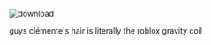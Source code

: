 
![download](https://github.com/user-attachments/assets/b14e2af3-9b5e-4f8d-ad2c-9f7bd0d94d8a)

guys clémente's hair is literally the roblox gravity coil
